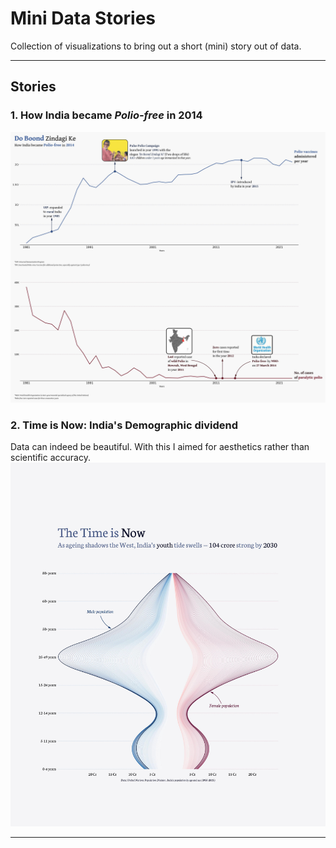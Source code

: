 # Mini Data Stories
Collection of visualizations to bring out a short (mini) story out of data.

---
## Stories

### 1. How India became _Polio-free_ in 2014
<img src="https://github.com/debatreyo/mini_datastory/blob/main/polio/viz/polio.jpeg" width="800" />

### 2. Time is **Now**: India's **Demographic dividend**
Data can indeed be beautiful. With this I aimed for aesthetics rather than scientific accuracy.
<img src="https://github.com/debatreyo/mini_datastory/blob/main/demographic_dividend/viz/demographic_dividend.jpeg" width="800" />

---
